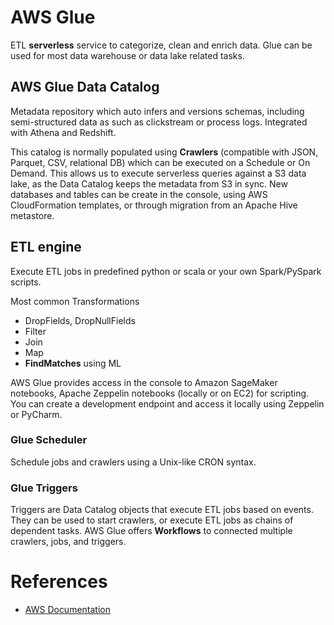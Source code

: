 # AWS Glue

ETL **serverless** service to categorize, clean and enrich data. Glue can be used for most data warehouse or data lake related tasks.

## AWS Glue Data Catalog

Metadata repository which auto infers and versions schemas, including semi-structured data as  such as clickstream or process logs. Integrated with Athena and Redshift. 

This catalog is normally populated using **Crawlers** (compatible with JSON, Parquet, CSV, relational DB) which can be executed on a Schedule or On Demand. This allows us to execute serverless queries against a S3 data lake, as the Data Catalog keeps the metadata from S3 in sync. New databases and tables can be create in the console, using AWS CloudFormation templates, or through migration from an Apache Hive metastore.

## ETL engine

Execute ETL jobs in predefined python or scala or your own Spark/PySpark scripts.

Most common Transformations
- DropFields, DropNullFields
- Filter
- Join
- Map
- **FindMatches** using ML

AWS Glue provides access in the console to Amazon SageMaker notebooks, Apache Zeppelin notebooks (locally or on EC2) for scripting. You can create a development endpoint and access it locally using Zeppelin or PyCharm.

### Glue Scheduler

Schedule jobs and crawlers using a Unix-like CRON syntax.

### Glue Triggers

Triggers are Data Catalog objects that execute ETL jobs based on events. They can be used to start crawlers, or execute ETL jobs as chains of dependent tasks.
AWS Glue offers **Workflows** to connected multiple crawlers, jobs, and triggers.


# References

- [AWS Documentation](https://docs.aws.amazon.com/index.html)
